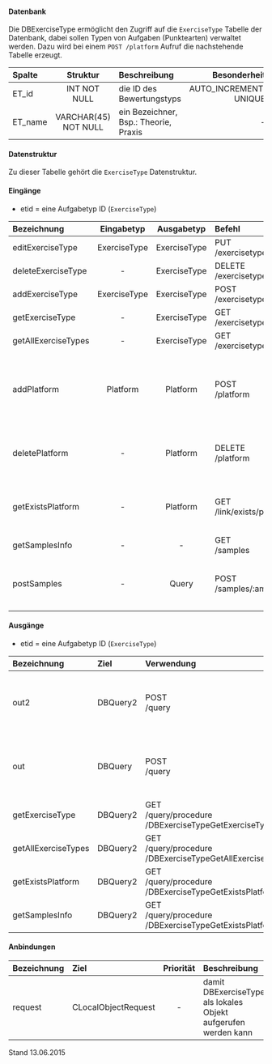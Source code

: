 <!--
  - @file de.md
  -
  - @license http://www.gnu.org/licenses/gpl-3.0.html GPL version 3
  -
  - @package OSTEPU (https://github.com/ostepu/system)
  - @since 0.3.4
  -
  - @author Till Uhlig <till.uhlig@student.uni-halle.de>
  - @date 2015
 -->

#### Datenbank
Die DBExerciseType ermöglicht den Zugriff auf die `ExerciseType` Tabelle der Datenbank, dabei sollen
Typen von Aufgaben (Punktearten) verwaltet werden.
Dazu wird bei einem `POST /platform` Aufruf die nachstehende Tabelle erzeugt.

| Spalte        | Struktur  | Beschreibung | Besonderheit |
| :------       |:---------:| :------------| -----------: |
|ET_id|INT NOT NULL| die ID des Bewertungstyps |AUTO_INCREMENT,<br>UNIQUE|
|ET_name|VARCHAR(45) NOT NULL| ein Bezeichner, Bsp.: Theorie, Praxis |-|

#### Datenstruktur
Zu dieser Tabelle gehört die `ExerciseType` Datenstruktur.

#### Eingänge
- etid = eine Aufgabetyp ID (`ExerciseType`)

| Bezeichnung  | Eingabetyp  | Ausgabetyp | Befehl | Beschreibung |
| :----------- |:-----------:| :---------:| :----- | :----------- |
|editExerciseType|ExerciseType|ExerciseType|PUT<br>/exercisetype(/exercisetype)/:etid| ??? |
|deleteExerciseType|-|ExerciseType|DELETE<br>/exercisetype(/exercisetype)/:etid| ??? |
|addExerciseType|ExerciseType|ExerciseType|POST<br>/exercisetype| ??? |
|getExerciseType|-|ExerciseType|GET<br>/exercisetype(/exercisetype)/:etid| ??? |
|getAllExerciseTypes|-|ExerciseType|GET<br>/exercisetype(/exercisetype)| ??? |
|addPlatform|Platform|Platform|POST<br>/platform|installiert dies zugehörige Tabelle und die Prozeduren für diese Plattform|
|deletePlatform|-|Platform|DELETE<br>/platform|entfernt die Tabelle und Prozeduren aus der Plattform|
|getExistsPlatform|-|Platform|GET<br>/link/exists/platform| prüft, ob die Tabelle und die Prozeduren existieren |
|getSamplesInfo|-|-|GET<br>/samples| ??? |
|postSamples|-|Query|POST<br>/samples/:amount| erzeugt Zufallsdaten (amount = Anzahl der Einträge) |

#### Ausgänge
- etid = eine Aufgabetyp ID (`ExerciseType`)

| Bezeichnung  | Ziel  | Verwendung | Beschreibung |
| :----------- |:----- | :--------- | :----------- |
|out2|DBQuery2|POST<br>/query| wird für EDIT, DELETE<br>und POST<br>SQL-Templates verwendet |
|out|DBQuery|POST<br>/query| wird für EDIT, DELETE<br>und POST<br>SQL-Templates verwendet |
|getExerciseType|DBQuery2|GET<br>/query/procedure<br>/DBExerciseTypeGetExerciseType/:etid| Prozeduraufruf |
|getAllExerciseTypes|DBQuery2|GET<br>/query/procedure<br>/DBExerciseTypeGetAllExerciseTypes| Prozeduraufruf |
|getExistsPlatform|DBQuery2|GET<br>/query/procedure<br>/DBExerciseTypeGetExistsPlatform| Prozeduraufruf |
|getSamplesInfo|DBQuery2|GET<br>/query/procedure<br>/DBExerciseTypeGetExistsPlatform| Prozeduraufruf |

#### Anbindungen
| Bezeichnung  | Ziel  | Priorität | Beschreibung |
| :----------- |:----- | :--------:| :------------|
|request|CLocalObjectRequest|-| damit DBExerciseType als lokales Objekt aufgerufen werden kann |

Stand 13.06.2015